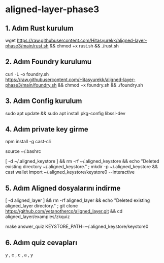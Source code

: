 # aligned-layer-phase3


## 1. Adım Rust kurulum


wget https://raw.githubusercontent.com/Hitasyurekk/aligned-layer-phase3/main/rust.sh && chmod +x rust.sh && ./rust.sh

## 2. Adım Foundry kurulumu

curl -L -o foundry.sh https://raw.githubusercontent.com/Hitasyurekk/aligned-layer-phase3/main/foundry.sh && chmod +x foundry.sh && ./foundry.sh


## 3. Adım Config kurulum

sudo apt update && sudo apt install pkg-config libssl-dev


## 4. Adım private key girme 

npm install -g cast-cli

source ~/.bashrc

[ -d ~/.aligned_keystore ] && rm -rf ~/.aligned_keystore && echo "Deleted existing directory ~/.aligned_keystore." ; mkdir -p ~/.aligned_keystore && cast wallet import ~/.aligned_keystore/keystore0 --interactive

## 5. Adım Aligned dosyalarını indirme 

[ -d aligned_layer ] && rm -rf aligned_layer && echo "Deleted existing aligned_layer directory." ; git clone https://github.com/yetanotherco/aligned_layer.git && cd aligned_layer/examples/zkquiz


make answer_quiz KEYSTORE_PATH=~/.aligned_keystore/keystore0

## 6. Adım quiz cevapları 

y , c , c , a , y



